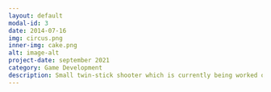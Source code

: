 ```yaml
---
layout: default
modal-id: 3
date: 2014-07-16
img: circus.png
inner-img: cake.png
alt: image-alt
project-date: september 2021
category: Game Development
description: Small twin-stick shooter which is currently being worked on for a long-term project. <a href="https://github.com/scara2016/TwinStickShooter">GitHub</a> 
---
```

